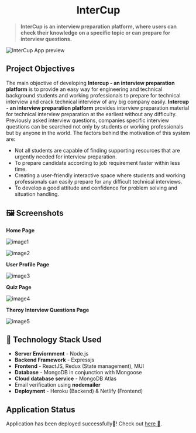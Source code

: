 <h1 align="center">InterCup</h1>

> **InterCup is an interview preparation platform, where users can check their knowledge on a specific topic or can prepare for interview questions.**

![InterCup App preview](https://user-images.githubusercontent.com/67682451/174601965-a7f8024f-4042-44d5-b7fc-9bae652ca06c.png)

## Project Objectives

The main objective of developing **Intercup - an interview preparation platform** is to provide an easy way for engineering and technical background students and working professionals to prepare for technical interview and crack technical interview of any big company easily. **Intercup - an interview preparation platform** provides interview preparation material for technical interview preparation at the earliest without any difficulty. Previously asked interview questions, companies specific interview questions can be searched not only by students or working professionals but by anyone in the
world. The factors behind the motivation of this system are:

- Not all students are capable of finding supporting resources that are urgently needed
  for interview preparation.
- To prepare candidate according to job requirement faster within less time.
- Creating a user-friendly interactive space where students and working professionals can easily prepare for any difficult technical interviews.
- To develop a good attitude and confidence for problem solving and situation handling.

## 🖼️ Screenshots

**Home Page**

![image1](https://user-images.githubusercontent.com/67682451/165234052-470f4143-13f2-44f8-98d1-d58150c0456f.png)

![image2](https://user-images.githubusercontent.com/67682451/165234340-e6e54a0a-f1fd-4fe1-aeed-74671ac1cdc2.png)

**User Profile Page**

![image3](https://user-images.githubusercontent.com/67682451/165234488-9986b56c-3ad6-4302-8980-01ab02371651.png)

**Quiz Page**

![image4](https://user-images.githubusercontent.com/67682451/174451518-c4797c14-837b-4ed3-b301-72054384b5bd.png)

**Theroy Interview Questions Page**

![image5](https://user-images.githubusercontent.com/67682451/174603182-87377b30-9de0-4675-a5a1-f56bf7384baf.png)

## 🚧 Technology Stack Used

- **Server Enviornment** - Node.js
- **Backend Framework** - Expressjs
- **Frontend** - ReactJS, Redux (State management), MUI
- **Database** - MongoDB in conjunction with Mongoose
- **Cloud database service** - MongoDB Atlas
- Email verification using **nodemailer**
- **Deployment** - Heroku (Backend) & Netlify (Frontend)

## Application Status

Application has been deployed successfully🎉! Check out [here 🔗](https://intercup.netlify.app/).

